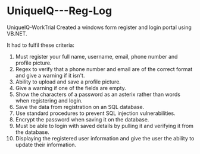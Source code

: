 # UniqueIQ---Reg-Log

UniqueIQ-WorkTrial
Created a windows form register and login portal using VB.NET.

It had to fulfil these criteria:

1.  Must register your full name, username, email, phone number and profile picture.
2.  Regex to verify that a phone number and email are of the correct format and give a warning if it isn't.
3.  Ability to upload and save a profile picture.
4.  Give a warning if one of the fields are empty.
5.  Show the characters of a password as an asterix rather than words when registering and login.
6.  Save the data from registration on an SQL database.
7.  Use standard procedures to prevent SQL injection vulnerabilities.
8.  Encrypt the password when saving it on the database.
9.  Must be able to login with saved details by pulling it and verifying it from the database.
10.  Displaying the registered user information and give the user the ability to update their information.
